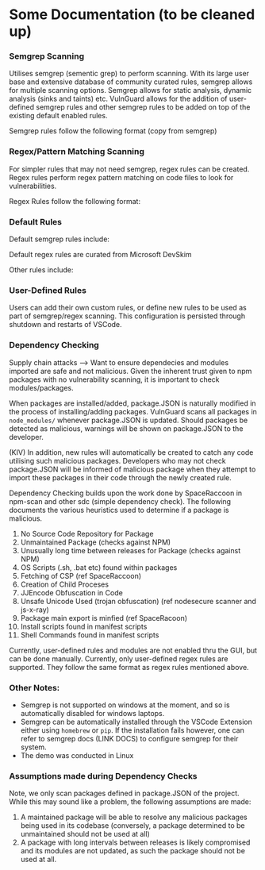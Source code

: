 # Some Documentation (to be cleaned up)

### Semgrep Scanning
Utilises semgrep (sementic grep) to perform scanning. With its large user base and extensive database of community curated rules, semgrep allows for multiple scanning options. Semgrep allows for static analysis, dynamic analysis (sinks and taints) etc. VulnGuard allows for the addition of user-defined semgrep rules and other semgrep rules to be added on top of the existing default enabled rules. 

Semgrep rules follow the following format (copy from semgrep)


### Regex/Pattern Matching Scanning
For simpler rules that may not need semgrep, regex rules can be created. Regex rules perform regex pattern matching on code files to look for vulnerabilities. 

Regex Rules follow the following format:


### Default Rules
Default semgrep rules include:

Default regex rules are curated from Microsoft DevSkim

Other rules include:

### User-Defined Rules
Users can add their own custom rules, or define new rules to be used as part of semgrep/regex scanning. This configuration is persisted through shutdown and restarts of VSCode.

### Dependency Checking
Supply chain attacks --> Want to ensure dependecies and modules imported are safe and not malicious. Given the inherent trust given to npm packages with no vulnerability scanning, it is important to check modules/packages. 


When packages are installed/added, package.JSON is naturally modified in the process of installing/adding packages. VulnGuard scans all packages in `node_modules/` whenever package.JSON is updated. Should packages be detected as malicious, warnings will be shown on package.JSON to the developer. 

(KIV)
In addition, new rules will automatically be created to catch any code utilising such malicious packages. Developers who may not check package.JSON will be informed of malicious package when they attempt to import these packages in their code through the newly created rule. 

Dependency Checking builds upon the work done by SpaceRaccoon in npm-scan and other sdc (simple dependency check). The following documents the various heuristics used to determine if a package is malicious. 

1) No Source Code Repository for Package 
2) Unmaintained Package (checks against NPM)
3) Unusually long time between releases for Package (checks against NPM)
4) OS Scripts (.sh, .bat etc) found within packages
4) Fetching of CSP (ref SpaceRaccoon)
5) Creation of Child Proceses
6) JJEncode Obfuscation in Code
7) Unsafe Unicode Used (trojan obfuscation) (ref nodesecure scanner and js-x-ray)
8) Package main export is minfied (ref SpaceRacoon)
9) Install scripts found in manifest scripts
10) Shell Commands found in manifest scripts


Currently, user-defined rules and modules are not enabled thru the GUI, but can be done manually. Currently, only user-defined regex rules are supported. They follow the same format as regex rules mentioned above. 


### Other Notes:
- Semgrep is not supported on windows at the moment, and so is automatically disabled for windows laptops. 
- Semgrep can be automatically installed through the VSCode Extension either using `homebrew` or `pip`. If the installation fails however, one can refer to semgrep docs (LINK DOCS) to configure semgrep for their system. 
- The demo was conducted in Linux


### Assumptions made during Dependency Checks
Note, we only scan packages defined in package.JSON of the project. While this may sound like a problem, the following assumptions are made:
1) A maintained package will be able to resolve any malicious packages being used in its codebase (conversely, a package determined to be unmaintained should not be used at all)
2) A package with long intervals between releases is likely compromised and its modules are not updated, as such the package should not be used at all. 